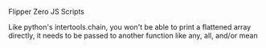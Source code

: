 Flipper Zero JS Scripts

Like python's intertools.chain, you won't be able to print a flattened array directly, it needs to be passed to another function like any, all, and/or mean